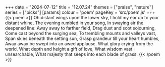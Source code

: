 +++
date = "2024-07-12"
title = "12.07.24"
themes = ["praise", "nature"]
series = ["picks"]
[params]
  colour = 'poem'
  pageKey = 'src/poem.js'
+++
{{< poem >}}
Oh distant wings upon the lower sky,
I hold my ear up to your distant whine,
The evening rumbled in your song,
In swaying air the deepened line:
  Away away to farther field,
  Drag dust and soot sojourning,
  Come cast beyond the surging sea,
  To trembling mounts and valleys vast,
  Span skies beneath the setting sun,
  Grasp grandeur till your heart humbles,
  Away away be swept into an awed applause.
What glory crying from the world,
What depth and height a gift of love,
What wisdom vast unsearchable,
What majesty that seeps into each blade of grass.
{{< /poem >}}